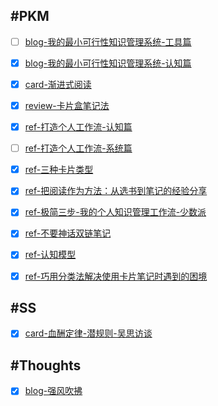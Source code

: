 
## #PKM

- [ ] [blog-我的最小可行性知识管理系统-工具篇](/docs/PKM-blog-我的最小可行性知识管理系统-工具篇.md)

- [x] [blog-我的最小可行性知识管理系统-认知篇](/docs/PKM-blog-我的最小可行性知识管理系统-认知篇.md)
- [x] [card-渐进式阅读](/docs/PKM-card-渐进式阅读.md)
- [x] [review-卡片盒笔记法](/docs/PKM-review-卡片盒笔记法.md)
- [x] [ref-打造个人工作流-认知篇](/docs/PKM-ref-打造个人工作流-认知篇.md)
- [ ] [ref-打造个人工作流-系统篇](/docs/PKM-ref-打造个人工作流-系统篇.md)
- [x] [ref-三种卡片类型](/docs/PKM-ref-三种卡片类型.md)
- [x] [ref-把阅读作为方法：从选书到笔记的经验分享](/docs/PKM-ref-把阅读作为方法：从选书到笔记的经验分享.md)
- [x] [ref-极简三步-我的个人知识管理工作流-少数派](/docs/PKM-ref-极简三步-我的个人知识管理工作流-少数派.md)
- [x] [ref-不要神话双链笔记](/docs/PKM-ref-请不要神化双链笔记-少数派.md)
- [x] [ref-认知模型](/docs/PKM-ref-认知模型.md)
- [x] [ref-巧用分类法解决使用卡片笔记时遇到的困境](/docs/PKM-ref-巧用分类法解决使用卡片笔记时遇到的困境-少数派.md)

## #SS

- [x] [card-血酬定律-潜规则-吴思访谈](/docs/SS-card-血酬定律-潜规则-吴思访谈.md)

## #Thoughts

- [x] [blog-强风吹拂](/docs/Thoughts-blog-「强风吹拂」-何谓强大.md)
